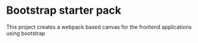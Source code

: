 # Bootstrap starter pack

This project creates a webpack based canvas for the frontend applications using bootstrap

